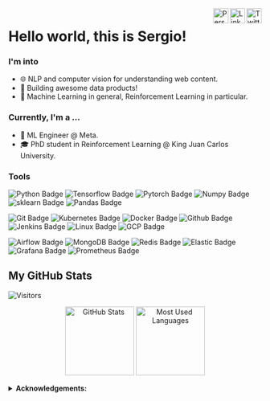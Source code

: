 <a href="https://twitter.com/sergiorozada_12" target="_blank" rel="nofollow">
  <img align="right" alt="Twitter" width="30px" src="https://upload.wikimedia.org/wikipedia/commons/thumb/4/4f/Twitter-logo.svg/2491px-Twitter-logo.svg.png" /></a>
<a href="https://www.linkedin.com/in/sergio-rozada-doval" target="_blank" rel="nofollow">
  <img align="right" alt="LinkedIn" width="30px" src="https://upload.wikimedia.org/wikipedia/commons/thumb/c/ca/LinkedIn_logo_initials.png/768px-LinkedIn_logo_initials.png" /></a>
<a href="https://scholar.google.es/citations?user=MFQxsqYAAAAJ&hl=es" target="_blank" rel="nofollow">
  <img align="right" alt="Personal Website" width="30px" src="https://upload.wikimedia.org/wikipedia/commons/thumb/c/c7/Google_Scholar_logo.svg/1024px-Google_Scholar_logo.svg.png" /></a>
 
# Hello world, this is Sergio!

### I'm into

- 🌐 NLP and computer vision for understanding web content.
- 💾 Building awesome data products!
- 👾 Machine Learning in general, Reinforcement Learning in particular.

### Currently, I'm a ...

- 🔭 ML Engineer @ Meta.
- 🎓 PhD student in Reinforcement Learning @ King Juan Carlos University.

### Tools

<!-- More icons here: https://simpleicons.org/ -->

![Python Badge](https://img.shields.io/badge/-python-3776AB?style=flat-square&logo=python&logoColor=white)
![Tensorflow Badge](https://img.shields.io/badge/-tensorflow-FF6F00?style=flat-square&logo=tensorflow&logoColor=white)
![Pytorch Badge](https://img.shields.io/badge/-pytorch-013243?style=flat-square&logo=pytorch&logoColor=white)
![Numpy Badge](https://img.shields.io/badge/-numpy-013243?style=flat-square&logo=numpy&logoColor=white)
![sklearn Badge](https://img.shields.io/badge/-sklearn-FF6F00?style=flat-square&logo=scikit-learn&logoColor=white)
![Pandas Badge](https://img.shields.io/badge/-pandas-150458?style=flat-square&logo=pandas&logoColor=white)

![Git Badge](https://img.shields.io/badge/-git-F05032?style=flat-square&logo=git&logoColor=white)
![Kubernetes Badge](https://img.shields.io/badge/-kubernetes-blue?style=flat-square&logo=kubernetes&logoColor=white)
![Docker Badge](https://img.shields.io/badge/-docker-2496ED?style=flat-square&logo=docker&logoColor=white)
![Github Badge](https://img.shields.io/badge/-github-181717?style=flat-square&logo=github&logoColor=white)
![Jenkins Badge](https://img.shields.io/badge/-jenkins-D24939?style=flat-square&logo=jenkins&logoColor=white)
![Linux Badge](https://img.shields.io/badge/-linux-FCC624?style=flat-square&logo=linux&logoColor=white)
![GCP Badge](https://img.shields.io/badge/-GCP-4285F4?style=flat-square&logo=google-cloud&logoColor=white)

![Airflow Badge](https://img.shields.io/badge/-airflow-017CEE?style=flat-square&logo=apache-airflow&logoColor=white)
![MongoDB Badge](https://img.shields.io/badge/-mongodb-47A248?style=flat-square&logo=mongodb&logoColor=white)
![Redis Badge](https://img.shields.io/badge/-redis-DC382D?style=flat-square&logo=redis&logoColor=white)
![Elastic Badge](https://img.shields.io/badge/-elastic-017CEE?style=flat-square&logo=elastic&logoColor=white)
![Grafana Badge](https://img.shields.io/badge/-grafana-F46800?style=flat-square&logo=grafana&logoColor=white)
![Prometheus Badge](https://img.shields.io/badge/-prometheus-E6522C?style=flat-square&logo=prometheus&logoColor=white)



## My GitHub Stats

![Visitors](https://visitor-badge.glitch.me/badge?page_id=sergiorozada12.sergiorozada12)

<!-- Themes: https://github.com/anuraghazra/github-readme-stats/blob/master/themes/README.md -->

<p align="center"> 
  <img height="137px" src="https://github-readme-stats.vercel.app/api?username=sergiorozada12&show_icons=true&theme=react&count_private=true" alt="GitHub Stats" >
  <img height="137px" src= "https://github-readme-stats.vercel.app/api/top-langs/?username=sergiorozada12&layout=compact&theme=react&langs_count=6" alt="Most Used Languages" >
</p>


<details close>
 <summary> <b>Acknowledgements:</b> </summary>
  
  - [Skills badges](https://shields.io/)
  - [GitHub Stats](https://github.com/anuraghazra/github-readme-stats)
  - [Visitors badge](https://visitor-badge.laobi.icu/)
  
</details>
